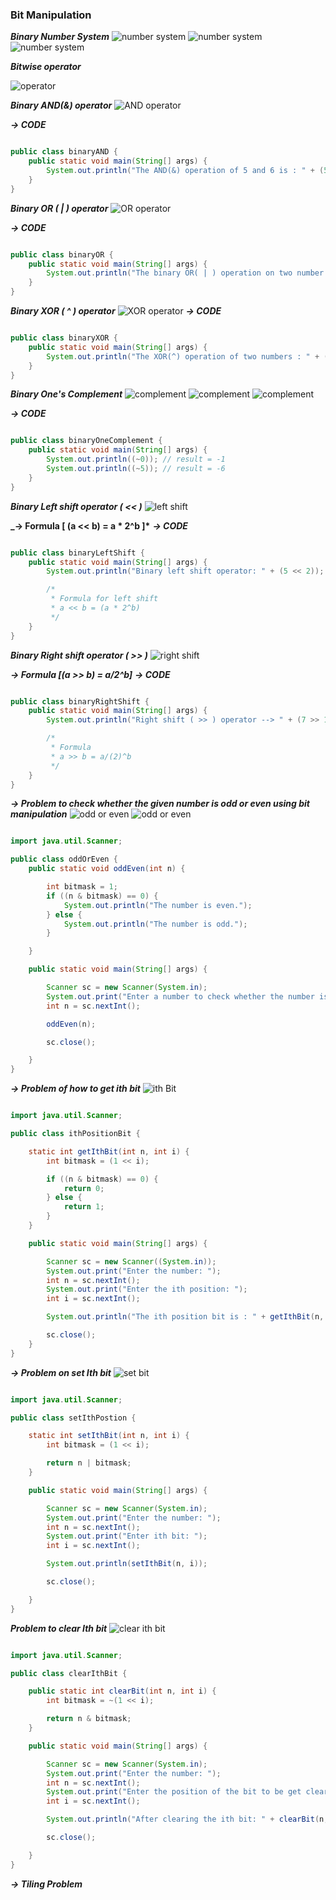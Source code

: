 ### Bit Manipulation

**_Binary Number System_**
![number system](image.png)
![number system](image1.png)
![number system](image2.png)

**_Bitwise operator_**

![operator](image3.png)

**_Binary AND(&) operator_**
![AND operator](image4.png)

**_-> CODE_**

```java

public class binaryAND {
    public static void main(String[] args) {
        System.out.println("The AND(&) operation of 5 and 6 is : " + (5 & 6));
    }
}
```

**_Binary OR ( | ) operator_**
![OR operator](image5.png)

**_-> CODE_**

```java

public class binaryOR {
    public static void main(String[] args) {
        System.out.println("The binary OR( | ) operation on two number resulting in : " + (5 | 6));
    }
}
```

**_Binary XOR ( ^ ) operator_**
![XOR operator](image6.png)
**_-> CODE_**

```java

public class binaryXOR {
    public static void main(String[] args) {
        System.out.println("The XOR(^) operation of two numbers : " + (5 ^ 6));
    }
}
```

**_Binary One's Complement_**
![complement](image7.png)
![complement](image8.png)
![complement](image9.png)

**_-> CODE_**

```java

public class binaryOneComplement {
    public static void main(String[] args) {
        System.out.println((~0)); // result = -1
        System.out.println((~5)); // result = -6
    }
}
```

**_Binary Left shift operator ( << )_**
![left shift](image10.png)

**\_-> Formula [ (a << b) = a * 2^b ]\***
**_-> CODE_**

```java

public class binaryLeftShift {
    public static void main(String[] args) {
        System.out.println("Binary left shift operator: " + (5 << 2));

        /*
         * Formula for left shift
         * a << b = (a * 2^b)
         */
    }
}
```

**_Binary Right shift operator ( >> )_**
![right shift](image11.png)

**_-> Formula [(a >> b) = a/2^b]_**
**_-> CODE_**

```java

public class binaryRightShift {
    public static void main(String[] args) {
        System.out.println("Right shift ( >> ) operator --> " + (7 >> 1));

        /*
         * Formula
         * a >> b = a/(2)^b
         */
    }
}
```

**_-> Problem to check whether the given number is odd or even using bit manipulation_**
![odd or even](image12.png)
![odd or even](image13.png)

```java

import java.util.Scanner;

public class oddOrEven {
    public static void oddEven(int n) {

        int bitmask = 1;
        if ((n & bitmask) == 0) {
            System.out.println("The number is even.");
        } else {
            System.out.println("The number is odd.");
        }

    }

    public static void main(String[] args) {

        Scanner sc = new Scanner(System.in);
        System.out.print("Enter a number to check whether the number is odd or even : ");
        int n = sc.nextInt();

        oddEven(n);

        sc.close();

    }
}
```

**_-> Problem of how to get ith bit_**
![ith Bit](image14.png)

```java

import java.util.Scanner;

public class ithPositionBit {

    static int getIthBit(int n, int i) {
        int bitmask = (1 << i);

        if ((n & bitmask) == 0) {
            return 0;
        } else {
            return 1;
        }
    }

    public static void main(String[] args) {

        Scanner sc = new Scanner((System.in));
        System.out.print("Enter the number: ");
        int n = sc.nextInt();
        System.out.print("Enter the ith position: ");
        int i = sc.nextInt();

        System.out.println("The ith position bit is : " + getIthBit(n, i));

        sc.close();
    }
}
```

**_-> Problem on set Ith bit_**
![set bit](image15.png)

```java

import java.util.Scanner;

public class setIthPostion {

    static int setIthBit(int n, int i) {
        int bitmask = (1 << i);

        return n | bitmask;
    }

    public static void main(String[] args) {

        Scanner sc = new Scanner(System.in);
        System.out.print("Enter the number: ");
        int n = sc.nextInt();
        System.out.print("Enter ith bit: ");
        int i = sc.nextInt();

        System.out.println(setIthBit(n, i));

        sc.close();

    }
}
```

**_Problem to clear Ith bit_**
![clear ith bit](image16.png)

```java

import java.util.Scanner;

public class clearIthBit {

    public static int clearBit(int n, int i) {
        int bitmask = ~(1 << i);

        return n & bitmask;
    }

    public static void main(String[] args) {

        Scanner sc = new Scanner(System.in);
        System.out.print("Enter the number: ");
        int n = sc.nextInt();
        System.out.print("Enter the position of the bit to be get cleared: ");
        int i = sc.nextInt();

        System.out.println("After clearing the ith bit: " + clearBit(n, i));

        sc.close();

    }
}
```

**_-> Tiling Problem_**
